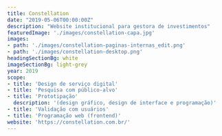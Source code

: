 ```yaml
---
title: Constellation
date: "2019-05-06T00:00:00Z"
description: "Website institucional para gestora de investimentos"
featuredImage: './images/constellation-capa.jpg'
images:
- path: './images/constellation-paginas-internas_edit.png'
- path: './images/constellation-desktop.png'
headingSectionBg: white
imageSectionBg: light-grey
year: 2019
scope:
- title: 'Design de serviço digital'
- title: 'Pesquisa com público-alvo'
- title: 'Prototipação'
  description: '(design gráfico, design de interface e programação)'
- title: 'Validação com usuários'
- title: 'Programação web (frontend)'
website: 'https://constellation.com.br/'
---
```

